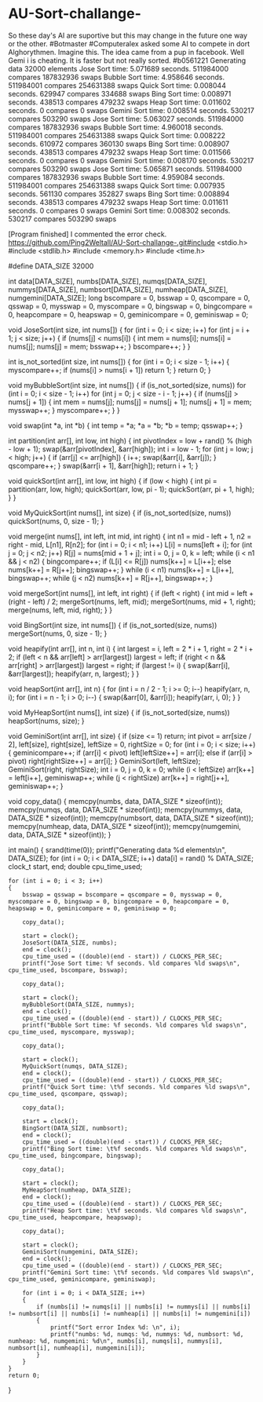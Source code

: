 # AU-Sort-challange-
So these day's AI are suportive but this may change in the future one way or the other. #Botmaster #Computeralex  asked some AI to compete in dort Alghorythmen.  Imagine this. The idea came from a pup in facebook. 
Well Gemi i is cheating. It is faster but not really sorted. #b0561221
Generating data 32000 elements
Jose Sort time: 5.071689 seconds. 511984000 compares 187832936 swaps
Bubble Sort time: 4.958646 seconds. 511984001 compares 254631388 swaps
Quick Sort time:        0.008044 seconds. 629947 compares 334688 swaps
Bing Sort time:         0.008971 seconds. 438513 compares 479232 swaps
Heap Sort time:         0.011602 seconds. 0 compares 0 swaps
Gemini Sort time:       0.008514 seconds. 530217 compares 503290 swaps
Jose Sort time: 5.063027 seconds. 511984000 compares 187832936 swaps
Bubble Sort time: 4.960018 seconds. 511984001 compares 254631388 swaps
Quick Sort time:        0.008222 seconds. 610972 compares 360130 swaps
Bing Sort time:         0.008907 seconds. 438513 compares 479232 swaps
Heap Sort time:         0.011566 seconds. 0 compares 0 swaps
Gemini Sort time:       0.008170 seconds. 530217 compares 503290 swaps
Jose Sort time: 5.065871 seconds. 511984000 compares 187832936 swaps
Bubble Sort time: 4.959084 seconds. 511984001 compares 254631388 swaps
Quick Sort time:        0.007935 seconds. 561130 compares 352827 swaps
Bing Sort time:         0.008894 seconds. 438513 compares 479232 swaps
Heap Sort time:         0.011611 seconds. 0 compares 0 swaps
Gemini Sort time:       0.008302 seconds. 530217 compares 503290 swaps

[Program finished]
I commented the error check.
https://github.com/Ping2Weltall/AU-Sort-challange-.git#include <stdio.h>
#include <stdlib.h>
#include <memory.h>
#include <time.h>

#define DATA_SIZE 32000

int data[DATA_SIZE], numbs[DATA_SIZE], numqs[DATA_SIZE], nummys[DATA_SIZE], numbsort[DATA_SIZE], numheap[DATA_SIZE], numgemini[DATA_SIZE];
long bscompare = 0, bsswap = 0, qscompare = 0, qsswap = 0, mysswap = 0, myscompare = 0, bingswap = 0, bingcompare = 0, heapcompare = 0, heapswap = 0, geminicompare = 0, geminiswap = 0;

void JoseSort(int size, int nums[])
{
    for (int i = 0; i < size; i++)
        for (int j = i + 1; j < size; j++)
        {
            if (nums[j] < nums[i])
            {
                int mem = nums[i];
                nums[i] = nums[j];
                nums[j] = mem;
                bsswap++;
            }
            bscompare++;
        }
}

int is_not_sorted(int size, int nums[])
{
    for (int i = 0; i < size - 1; i++)
    {
        myscompare++;
        if (nums[i] > nums[i + 1])
            return 1;
    }
    return 0;
}

void myBubbleSort(int size, int nums[])
{
    if (is_not_sorted(size, nums))
        for (int i = 0; i < size - 1; i++)
            for (int j = 0; j < size - i - 1; j++)
            {
                if (nums[j] > nums[j + 1])
                {
                    int mem = nums[j];
                    nums[j] = nums[j + 1];
                    nums[j + 1] = mem;
                    mysswap++;
                }
                myscompare++;
            }
}

void swap(int *a, int *b)
{
    int temp = *a;
    *a = *b;
    *b = temp;
    qsswap++;
}

int partition(int arr[], int low, int high)
{
    int pivotIndex = low + rand() % (high - low + 1);
    swap(&arr[pivotIndex], &arr[high]);
    int i = low - 1;
    for (int j = low; j < high; j++)
    {
        if (arr[j] <= arr[high])
        {
            i++;
            swap(&arr[i], &arr[j]);
        }
        qscompare++;
    }
    swap(&arr[i + 1], &arr[high]);
    return i + 1;
}

void quickSort(int arr[], int low, int high)
{
    if (low < high)
    {
        int pi = partition(arr, low, high);
        quickSort(arr, low, pi - 1);
        quickSort(arr, pi + 1, high);
    }
}

void MyQuickSort(int nums[], int size)
{
    if (is_not_sorted(size, nums))
        quickSort(nums, 0, size - 1);
}

void merge(int nums[], int left, int mid, int right)
{
    int n1 = mid - left + 1, n2 = right - mid, L[n1], R[n2];
    for (int i = 0; i < n1; i++)
        L[i] = nums[left + i];
    for (int j = 0; j < n2; j++)
        R[j] = nums[mid + 1 + j];
    int i = 0, j = 0, k = left;
    while (i < n1 && j < n2)
    {
        bingcompare++;
        if (L[i] <= R[j])
            nums[k++] = L[i++];
        else
            nums[k++] = R[j++];
        bingswap++;
    }
    while (i < n1)
        nums[k++] = L[i++], bingswap++;
    while (j < n2)
        nums[k++] = R[j++], bingswap++;
}

void mergeSort(int nums[], int left, int right)
{
    if (left < right)
    {
        int mid = left + (right - left) / 2;
        mergeSort(nums, left, mid);
        mergeSort(nums, mid + 1, right);
        merge(nums, left, mid, right);
    }
}

void BingSort(int size, int nums[])
{
    if (is_not_sorted(size, nums))
        mergeSort(nums, 0, size - 1);
}

void heapify(int arr[], int n, int i)
{
    int largest = i, left = 2 * i + 1, right = 2 * i + 2;
    if (left < n && arr[left] > arr[largest])
        largest = left;
    if (right < n && arr[right] > arr[largest])
        largest = right;
    if (largest != i)
    {
        swap(&arr[i], &arr[largest]);
        heapify(arr, n, largest);
    }
}

void heapSort(int arr[], int n)
{
    for (int i = n / 2 - 1; i >= 0; i--)
        heapify(arr, n, i);
    for (int i = n - 1; i > 0; i--)
    {
        swap(&arr[0], &arr[i]);
        heapify(arr, i, 0);
    }
}

void MyHeapSort(int nums[], int size)
{
    if (is_not_sorted(size, nums))
        heapSort(nums, size);
}

void GeminiSort(int arr[], int size)
{
    if (size <= 1)
        return;
    int pivot = arr[size / 2], left[size], right[size], leftSize = 0, rightSize = 0;
    for (int i = 0; i < size; i++)
    {
        geminicompare++;
        if (arr[i] < pivot)
            left[leftSize++] = arr[i];
        else if (arr[i] > pivot)
            right[rightSize++] = arr[i];
    }
    GeminiSort(left, leftSize);
    GeminiSort(right, rightSize);
    int i = 0, j = 0, k = 0;
    while (i < leftSize)
        arr[k++] = left[i++], geminiswap++;
    while (j < rightSize)
        arr[k++] = right[j++], geminiswap++;
}

void copy_data()
{
    memcpy(numbs, data, DATA_SIZE * sizeof(int));
    memcpy(numqs, data, DATA_SIZE * sizeof(int));
    memcpy(nummys, data, DATA_SIZE * sizeof(int));
    memcpy(numbsort, data, DATA_SIZE * sizeof(int));
    memcpy(numheap, data, DATA_SIZE * sizeof(int));
    memcpy(numgemini, data, DATA_SIZE * sizeof(int));
}

int main()
{
    srand(time(0));
    printf("Generating data %d elements\n", DATA_SIZE);
    for (int i = 0; i < DATA_SIZE; i++)
        data[i] = rand() % DATA_SIZE;
    clock_t start, end;
    double cpu_time_used;

    for (int i = 0; i < 3; i++)
    {
        bsswap = qsswap = bscompare = qscompare = 0, mysswap = 0, myscompare = 0, bingswap = 0, bingcompare = 0, heapcompare = 0, heapswap = 0, geminicompare = 0, geminiswap = 0;
        
        copy_data();
        
        start = clock();
        JoseSort(DATA_SIZE, numbs);
        end = clock();
        cpu_time_used = ((double)(end - start)) / CLOCKS_PER_SEC;
        printf("Jose Sort time: %f seconds. %ld compares %ld swaps\n", cpu_time_used, bscompare, bsswap);
        
        copy_data();
        
        start = clock();
        myBubbleSort(DATA_SIZE, nummys);
        end = clock();
        cpu_time_used = ((double)(end - start)) / CLOCKS_PER_SEC;
        printf("Bubble Sort time: %f seconds. %ld compares %ld swaps\n", cpu_time_used, myscompare, mysswap);
        
        copy_data();
        
        start = clock();
        MyQuickSort(numqs, DATA_SIZE);
        end = clock();
        cpu_time_used = ((double)(end - start)) / CLOCKS_PER_SEC;
        printf("Quick Sort time: \t%f seconds. %ld compares %ld swaps\n", cpu_time_used, qscompare, qsswap);
        
        copy_data();
        
        start = clock();
        BingSort(DATA_SIZE, numbsort);
        end = clock();
        cpu_time_used = ((double)(end - start)) / CLOCKS_PER_SEC;
        printf("Bing Sort time: \t%f seconds. %ld compares %ld swaps\n", cpu_time_used, bingcompare, bingswap);
        
        copy_data();
        
        start = clock();
        MyHeapSort(numheap, DATA_SIZE);
        end = clock();
        cpu_time_used = ((double)(end - start)) / CLOCKS_PER_SEC;
        printf("Heap Sort time: \t%f seconds. %ld compares %ld swaps\n", cpu_time_used, heapcompare, heapswap);
        
        copy_data();
        
        start = clock();
        GeminiSort(numgemini, DATA_SIZE);
        end = clock();
        cpu_time_used = ((double)(end - start)) / CLOCKS_PER_SEC;
        printf("Gemini Sort time: \t%f seconds. %ld compares %ld swaps\n", cpu_time_used, geminicompare, geminiswap);
        
        for (int i = 0; i < DATA_SIZE; i++)
        {
            if (numbs[i] != numqs[i] || numbs[i] != nummys[i] || numbs[i] != numbsort[i] || numbs[i] != numheap[i] || numbs[i] != numgemini[i])
            {
                printf("Sort error Index %d: \n", i);
                printf("numbs: %d, numqs: %d, nummys: %d, numbsort: %d, numheap: %d, numgemini: %d\n", numbs[i], numqs[i], nummys[i], numbsort[i], numheap[i], numgemini[i]);
            }
        }
    }
    return 0;
}
